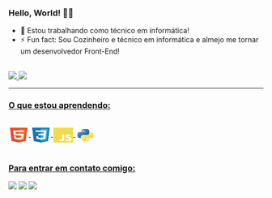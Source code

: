 ### Hello, World! 🧙‍♂️

- 🔭 Estou trabalhando como técnico em informática!
- ⚡ Fun fact: Sou Cozinheiro e técnico em informática e almejo me tornar um desenvolvedor Front-End!

<br>

<div>
  <a href="https://github.com/Lucas-Lion?tab=repositories">
  <img height="180em" src="https://github-readme-stats.vercel.app/api?username=Lucas-Lion&show_icons=true&theme=dark&include_all_commits=true&count_private=true"/> 
  <img height="180em" src="https://github-readme-stats.vercel.app/api/top-langs/?username=Lucas-Lion&layout=compact&langs_count=16&theme=dark"/>
</div>

<hr>

### O que estou aprendendo:

<div style="display: inline_block"><br>
  <img align="center" alt="HTML" height="30" width="40" src="https://raw.githubusercontent.com/devicons/devicon/master/icons/html5/html5-original.svg">
  <img align="center" alt="CSS" height="30" width="40" src="https://raw.githubusercontent.com/devicons/devicon/master/icons/css3/css3-original.svg">
  <img align="center" alt="JavaScript" height="30" width="40" src="https://raw.githubusercontent.com/devicons/devicon/master/icons/javascript/javascript-plain.svg">
  <img align="center" alt="Python" height="30" width="40" src="https://raw.githubusercontent.com/devicons/devicon/master/icons/python/python-original.svg">
</div>

<br>

### Para entrar em contato comigo:

<div> 
 <a target="_blank" href="https://www.instagram.com/lucas_lionv/" target="_blank"><img src="https://img.shields.io/badge/-Instagram-%23E4405F?style=for-the-badge&logo=instagram&logoColor=white" target="_blank"></a> 
 <a target="_blank" href="https://www.linkedin.com/in/lucas-lion-122b15189/" target="_blank"><img src="https://img.shields.io/badge/-LinkedIn-%230077B5?style=for-the-badge&logo=linkedin&logoColor=white" target="_blank"></a> 
 <a target="_blank" href = "mailto:lucaslion350@gmail.com"><img src="https://img.shields.io/badge/-Gmail-%23333?style=for-the-badge&logo=gmail&logoColor=white" target="_blank"></a>
</div>
